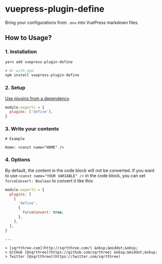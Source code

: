 # vuepress-plugin-define

Bring your configurations from `.env` into VuePress markdown files.

## How to Usage?

### 1. Installation

```sh
yarn add vuepress-plugin-define

# Or with npm
npm install vuepress-plugin-define
```

### 2. Setup

[Use plugins from a dependency](https://vuepress.vuejs.org/plugin/using-a-plugin.html#use-plugins-from-a-dependency).

```js
module.exports = {
  plugins: ['define'],
}
```

### 3. Write your contents

```
# Example

Home: <const name="HOME" />
```

### 4. Options

By default, the content in the code block will not be converted. If you want to use `<const name="YOUR VARIABLE" />` in the code block, you can set `forceConvert: Boolean` to convert it like this:

```js
module.exports = {
  plugins: [
    [
      'define',
      {
        forceConvert: true,
      },
    ],
  ],
}
```

```
---

> [sqrtthree.com](http://sqrtthree.com/) &nbsp;&middot;&nbsp;
> GitHub [@sqrthree](https://github.com/sqrthree) &nbsp;&middot;&nbsp;
> Twitter [@sqrtthree](https://twitter.com/sqrtthree)
```
